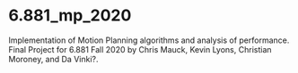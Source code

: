 # 6.881_mp_2020

Implementation of Motion Planning algorithms and analysis of performance. Final Project for 6.881 Fall 2020 by Chris Mauck, Kevin Lyons, Christian Moroney, and Da Vinki?.
